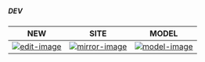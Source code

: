 ##### DEV

| NEW | SITE  | MODEL |
| ---- | ---- | ---- |
| [![edit-image]][edit-url]| [![mirror-image]][mirror-url]| [![model-image]][model-url]|

[edit-image]: http://ovi3ob9p4.bkt.clouddn.com/ico/edit.png
[edit-url]: /source/_posts/

[mirror-image]: http://ovi3ob9p4.bkt.clouddn.com/ico/home.png
[mirror-url]: http://skei.gitee.io

[model-image]: http://ovi3ob9p4.bkt.clouddn.com/ico/moxing.png
[model-url]: https://github.com/sirke/sirke.github.io/wiki/post-model/_edit
